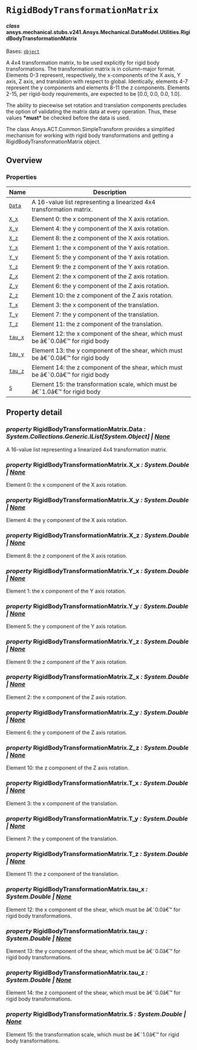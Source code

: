 # `RigidBodyTransformationMatrix`



#### *class* ansys.mechanical.stubs.v241.Ansys.Mechanical.DataModel.Utilities.RigidBodyTransformationMatrix

Bases: [`object`](https://docs.python.org/3/library/functions.html#object)

A 4x4 transformation matrix, to be used explicitly for rigid body transformations. The
transformation matrix is in column-major format. Elements 0-3 represent, respectively,
the x-components of the X axis, Y axis, Z axis, and translation with respect to global.
Identically, elements 4-7 represent the y components and elements 8-11 the z components.
Elements 2-15, per rigid-body requirements, are expected to be [0.0, 0.0, 0.0, 1.0].

The ability to piecewise set rotation and translation components precludes the option of
validating the matrix data at every operation. Thus, these values **\*must\*** be checked
before the data is used.

The class Ansys.ACT.Common.SimpleTransform provides a simplified mechanism for working
with rigid body transformations and getting a RigidBodyTransformationMatrix object.

<!-- !! processed by numpydoc !! -->

<a id="overview"></a>

## Overview

### Properties

| Name | Description |
|------------------------------------------------------------------------------------------------------------------------------------------|------------------------------------------------------------------------------|
| [`Data`](../../../../../v242/Ansys/Mechanical/DataModel/Utilities/RigidBodyTransformationMatrix.md#RigidBodyTransformationMatrix.Data)   | A 16-value list representing a linearized 4x4 transformation matrix.         |
| [`X_x`](../../../../../v242/Ansys/Mechanical/DataModel/Utilities/RigidBodyTransformationMatrix.md#RigidBodyTransformationMatrix.X_x)     | Element 0: the x component of the X axis rotation.                           |
| [`X_y`](../../../../../v242/Ansys/Mechanical/DataModel/Utilities/RigidBodyTransformationMatrix.md#RigidBodyTransformationMatrix.X_y)     | Element 4: the y component of the X axis rotation.                           |
| [`X_z`](../../../../../v242/Ansys/Mechanical/DataModel/Utilities/RigidBodyTransformationMatrix.md#RigidBodyTransformationMatrix.X_z)     | Element 8: the z component of the X axis rotation.                           |
| [`Y_x`](../../../../../v242/Ansys/Mechanical/DataModel/Utilities/RigidBodyTransformationMatrix.md#RigidBodyTransformationMatrix.Y_x)     | Element 1: the x component of the Y axis rotation.                           |
| [`Y_y`](../../../../../v242/Ansys/Mechanical/DataModel/Utilities/RigidBodyTransformationMatrix.md#RigidBodyTransformationMatrix.Y_y)     | Element 5: the y component of the Y axis rotation.                           |
| [`Y_z`](../../../../../v242/Ansys/Mechanical/DataModel/Utilities/RigidBodyTransformationMatrix.md#RigidBodyTransformationMatrix.Y_z)     | Element 9: the z component of the Y axis rotation.                           |
| [`Z_x`](../../../../../v242/Ansys/Mechanical/DataModel/Utilities/RigidBodyTransformationMatrix.md#RigidBodyTransformationMatrix.Z_x)     | Element 2: the x component of the Z axis rotation.                           |
| [`Z_y`](../../../../../v242/Ansys/Mechanical/DataModel/Utilities/RigidBodyTransformationMatrix.md#RigidBodyTransformationMatrix.Z_y)     | Element 6: the y component of the Z axis rotation.                           |
| [`Z_z`](../../../../../v242/Ansys/Mechanical/DataModel/Utilities/RigidBodyTransformationMatrix.md#RigidBodyTransformationMatrix.Z_z)     | Element 10: the z component of the Z axis rotation.                          |
| [`T_x`](../../../../../v242/Ansys/Mechanical/DataModel/Utilities/RigidBodyTransformationMatrix.md#RigidBodyTransformationMatrix.T_x)     | Element 3: the x component of the translation.                               |
| [`T_y`](../../../../../v242/Ansys/Mechanical/DataModel/Utilities/RigidBodyTransformationMatrix.md#RigidBodyTransformationMatrix.T_y)     | Element 7: the y component of the translation.                               |
| [`T_z`](../../../../../v242/Ansys/Mechanical/DataModel/Utilities/RigidBodyTransformationMatrix.md#RigidBodyTransformationMatrix.T_z)     | Element 11: the z component of the translation.                              |
| [`tau_x`](../../../../../v242/Ansys/Mechanical/DataModel/Utilities/RigidBodyTransformationMatrix.md#RigidBodyTransformationMatrix.tau_x) | Element 12: the x component of the shear, which must be â€˜0.0â€™ for rigid body |
| [`tau_y`](../../../../../v242/Ansys/Mechanical/DataModel/Utilities/RigidBodyTransformationMatrix.md#RigidBodyTransformationMatrix.tau_y) | Element 13: the y component of the shear, which must be â€˜0.0â€™ for rigid body |
| [`tau_z`](../../../../../v242/Ansys/Mechanical/DataModel/Utilities/RigidBodyTransformationMatrix.md#RigidBodyTransformationMatrix.tau_z) | Element 14: the z component of the shear, which must be â€˜0.0â€™ for rigid body |
| [`S`](../../../../../v242/Ansys/Mechanical/DataModel/Utilities/RigidBodyTransformationMatrix.md#RigidBodyTransformationMatrix.S)         | Element 15: the transformation scale, which must be â€˜1.0â€™ for rigid body     |

<a id="property-detail"></a>

## Property detail

<a id="RigidBodyTransformationMatrix.Data"></a>

### *property* RigidBodyTransformationMatrix.Data *: System.Collections.Generic.IList[System.Object] | [None](https://docs.python.org/3/library/constants.html#None)*

A 16-value list representing a linearized 4x4 transformation matrix.

<!-- !! processed by numpydoc !! -->

<a id="RigidBodyTransformationMatrix.X_x"></a>

### *property* RigidBodyTransformationMatrix.X_x *: System.Double | [None](https://docs.python.org/3/library/constants.html#None)*

Element 0: the x component of the X axis rotation.

<!-- !! processed by numpydoc !! -->

<a id="RigidBodyTransformationMatrix.X_y"></a>

### *property* RigidBodyTransformationMatrix.X_y *: System.Double | [None](https://docs.python.org/3/library/constants.html#None)*

Element 4: the y component of the X axis rotation.

<!-- !! processed by numpydoc !! -->

<a id="RigidBodyTransformationMatrix.X_z"></a>

### *property* RigidBodyTransformationMatrix.X_z *: System.Double | [None](https://docs.python.org/3/library/constants.html#None)*

Element 8: the z component of the X axis rotation.

<!-- !! processed by numpydoc !! -->

<a id="RigidBodyTransformationMatrix.Y_x"></a>

### *property* RigidBodyTransformationMatrix.Y_x *: System.Double | [None](https://docs.python.org/3/library/constants.html#None)*

Element 1: the x component of the Y axis rotation.

<!-- !! processed by numpydoc !! -->

<a id="RigidBodyTransformationMatrix.Y_y"></a>

### *property* RigidBodyTransformationMatrix.Y_y *: System.Double | [None](https://docs.python.org/3/library/constants.html#None)*

Element 5: the y component of the Y axis rotation.

<!-- !! processed by numpydoc !! -->

<a id="RigidBodyTransformationMatrix.Y_z"></a>

### *property* RigidBodyTransformationMatrix.Y_z *: System.Double | [None](https://docs.python.org/3/library/constants.html#None)*

Element 9: the z component of the Y axis rotation.

<!-- !! processed by numpydoc !! -->

<a id="RigidBodyTransformationMatrix.Z_x"></a>

### *property* RigidBodyTransformationMatrix.Z_x *: System.Double | [None](https://docs.python.org/3/library/constants.html#None)*

Element 2: the x component of the Z axis rotation.

<!-- !! processed by numpydoc !! -->

<a id="RigidBodyTransformationMatrix.Z_y"></a>

### *property* RigidBodyTransformationMatrix.Z_y *: System.Double | [None](https://docs.python.org/3/library/constants.html#None)*

Element 6: the y component of the Z axis rotation.

<!-- !! processed by numpydoc !! -->

<a id="RigidBodyTransformationMatrix.Z_z"></a>

### *property* RigidBodyTransformationMatrix.Z_z *: System.Double | [None](https://docs.python.org/3/library/constants.html#None)*

Element 10: the z component of the Z axis rotation.

<!-- !! processed by numpydoc !! -->

<a id="RigidBodyTransformationMatrix.T_x"></a>

### *property* RigidBodyTransformationMatrix.T_x *: System.Double | [None](https://docs.python.org/3/library/constants.html#None)*

Element 3: the x component of the translation.

<!-- !! processed by numpydoc !! -->

<a id="RigidBodyTransformationMatrix.T_y"></a>

### *property* RigidBodyTransformationMatrix.T_y *: System.Double | [None](https://docs.python.org/3/library/constants.html#None)*

Element 7: the y component of the translation.

<!-- !! processed by numpydoc !! -->

<a id="RigidBodyTransformationMatrix.T_z"></a>

### *property* RigidBodyTransformationMatrix.T_z *: System.Double | [None](https://docs.python.org/3/library/constants.html#None)*

Element 11: the z component of the translation.

<!-- !! processed by numpydoc !! -->

<a id="RigidBodyTransformationMatrix.tau_x"></a>

### *property* RigidBodyTransformationMatrix.tau_x *: System.Double | [None](https://docs.python.org/3/library/constants.html#None)*

Element 12: the x component of the shear, which must be â€˜0.0â€™ for rigid body
transformations.

<!-- !! processed by numpydoc !! -->

<a id="RigidBodyTransformationMatrix.tau_y"></a>

### *property* RigidBodyTransformationMatrix.tau_y *: System.Double | [None](https://docs.python.org/3/library/constants.html#None)*

Element 13: the y component of the shear, which must be â€˜0.0â€™ for rigid body
transformations.

<!-- !! processed by numpydoc !! -->

<a id="RigidBodyTransformationMatrix.tau_z"></a>

### *property* RigidBodyTransformationMatrix.tau_z *: System.Double | [None](https://docs.python.org/3/library/constants.html#None)*

Element 14: the z component of the shear, which must be â€˜0.0â€™ for rigid body
transformations.

<!-- !! processed by numpydoc !! -->

<a id="RigidBodyTransformationMatrix.S"></a>

### *property* RigidBodyTransformationMatrix.S *: System.Double | [None](https://docs.python.org/3/library/constants.html#None)*

Element 15: the transformation scale, which must be â€˜1.0â€™ for rigid body
transformations.

<!-- !! processed by numpydoc !! -->

